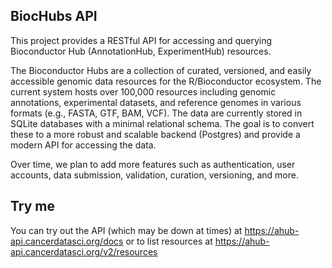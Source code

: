 ## BiocHubs API

This project provides a RESTful API for accessing and querying Bioconductor Hub (AnnotationHub, ExperimentHub) resources.

The Bioconductor Hubs are a collection of curated, versioned, and easily accessible genomic data resources for the R/Bioconductor ecosystem. 
The current system hosts over 100,000 resources including genomic annotations, experimental datasets, and reference genomes in various formats (e.g., FASTA, GTF, BAM, VCF).
The data are currently stored in SQLite databases with a minimal relational schema.
The goal is to convert these to a more robust and scalable backend (Postgres) and provide a modern API for accessing the data.

Over time, we plan to add more features such as authentication, user accounts, data submission, validation, curation, versioning, and more.

## Try me

You can try out the API (which may be down at times) at <https://ahub-api.cancerdatasci.org/docs> or to list resources at <https://ahub-api.cancerdatasci.org/v2/resources>